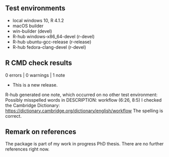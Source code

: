 ## Test environments

- local windows 10, R 4.1.2
- macOS builder 
- win-builder (devel)
- R-hub windows-x86_64-devel (r-devel)
- R-hub ubuntu-gcc-release (r-release)
- R-hub fedora-clang-devel (r-devel)

## R CMD check results

0 errors | 0 warnings | 1 note

* This is a new release.

R-hub generated one note, which occurred on no other test environment:
  Possibly misspelled words in DESCRIPTION:
      workflow (6:26, 8:5)
  I checked the Cambridge Dictionary: 
  https://dictionary.cambridge.org/dictionary/english/workflow
  The spelling is correct.

## Remark on references
The package is part of my work in progress PhD thesis. 
There are no further references right now.
